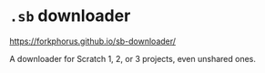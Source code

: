 # `.sb` downloader

https://forkphorus.github.io/sb-downloader/

A downloader for Scratch 1, 2, or 3 projects, even unshared ones.
